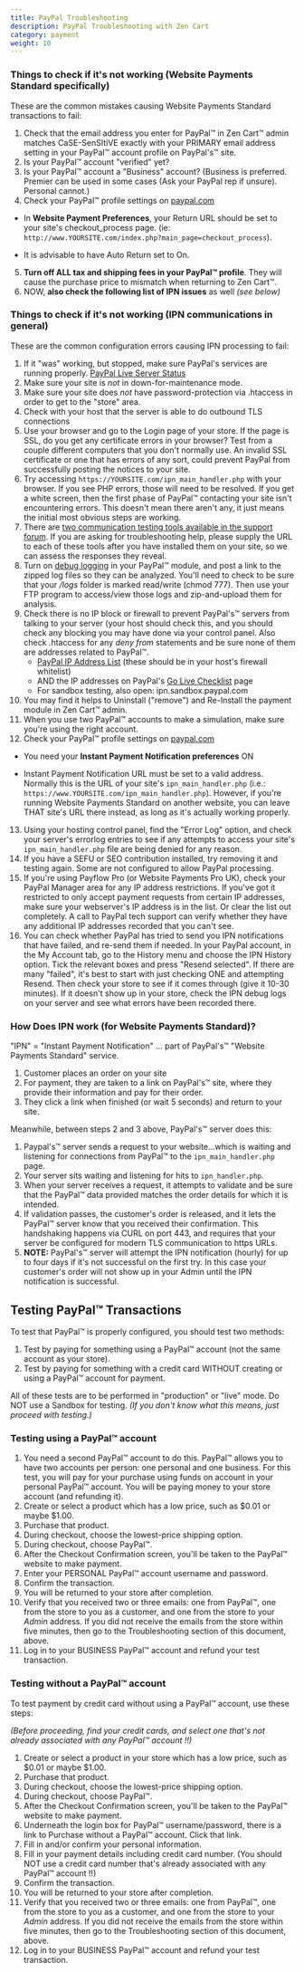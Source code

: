 ```yaml
---
title: PayPal Troubleshooting
description: PayPal Troubleshooting with Zen Cart 
category: payment
weight: 10
---
```


### Things to check if it's not working (Website Payments Standard specifically)

These are the common mistakes causing Website Payments Standard transactions to fail:

1.  Check that the email address you enter for PayPal™ in Zen Cart™ admin matches CaSE-SenSItiVE exactly with your PRIMARY email address setting in your PayPal™ account profile on PayPal's™ site.
2.  Is your PayPal™ account "verified" yet?
3.  Is your PayPal™ account a "Business" account? (Business is preferred. Premier can be used in some cases (Ask your PayPal rep if unsure). Personal cannot.)
4.  Check your PayPal™ profile settings on [paypal.com](http://paypal.com/)

* In **Website Payment Preferences**, your Return URL should be set to your site's checkout_process page. (ie: `http://www.YOURSITE.com/index.php?main_page=checkout_process`).

* It is advisable to have Auto Return set to On.

5.  **Turn off ALL tax and shipping fees in your PayPal™ profile**. They will cause the purchase price to mismatch when returning to Zen Cart™.
6.  NOW, **also check the following list of IPN issues** as well _(see below)_

### Things to check if it's not working (IPN communications in general)

These are the common configuration errors causing IPN processing to fail:

1.  If it "was" working, but stopped, make sure PayPal's services are running properly. [PayPal Live Server Status](https://www.x.com/community/ppx/system_status)
2.  Make sure your site is *not* in down-for-maintenance mode.
3.  Make sure your site does *not* have password-protection via .htaccess in order to get to the "store" area.
4.  Check with your host that the server is able to do outbound TLS connections
5.  Use your browser and go to the Login page of your store. If the page is SSL, do you get any certificate errors in your browser? Test from a couple different computers that you don't normally use. An invalid SSL certificate or one that has errors of any sort, could prevent PayPal from successfully posting the notices to your site.
6.  Try accessing `https://YOURSITE.com/ipn_main_handler.php` with your browser. If you see PHP errors, those will need to be resolved. If you get a white screen, then the first phase of PayPal™ contacting your site isn't encountering errors. This doesn't mean there aren't any, it just means the initial most obvious steps are working.
7.  There are [two communication testing tools available in the support forum](http://www.zen-cart.com/forum/showthread.php?t=65680). If you are asking for troubleshooting help, please supply the URL to each of these tools after you have installed them on your site, so we can assess the responses they reveal.
8.  Turn on [debug logging](http://www.zen-cart.com/forum/showthread.php?t=61199) in your PayPal™ module, and post a link to the zipped log files so they can be analyzed. You'll need to check to be sure that your _/logs_ folder is marked read/write (chmod 777). Then use your FTP program to access/view those logs and zip-and-upload them for analysis.
9.  Check there is no IP block or firewall to prevent PayPal's™ servers from talking to your server (your host should check this, and you should check any blocking you may have done via your control panel. Also check .htaccess for any _deny from_ statements and be sure none of them are addresses related to PayPal™.
    *   [PayPal IP Address List](https://ppmts.custhelp.com/cgi-bin/ppdts.cfg/php/enduser/std_adp.php?p_faqid=92) (these should be in your host's firewall whitelist)
    *   AND the IP addresses on PayPal's [Go Live Checklist](https://cms.paypal.com/us/cgi-bin/?cmd=_render-content&content_ID=developer/howto_api_golivechecklist) page
    *   For sandbox testing, also open: ipn.sandbox.paypal.com
10.  You may find it helps to Uninstall ("remove") and Re-Install the payment module in Zen Cart™ admin.
11.  When you use two PayPal™ accounts to make a simulation, make sure you're using the right account.
12.  Check your PayPal™ profile settings on [paypal.com](http://paypal.com/)

*   You need your **Instant Payment Notification preferences** ON

*   Instant Payment Notification URL must be set to a valid address. Normally this is the URL of your site's `ipn_main_handler.php` (i.e.: `https://www.YOURSITE.com/ipn_main_handler.php`). However, if you're running Website Payments Standard on another website, you can leave THAT site's URL there instead, as long as it's actually working properly.

13.  Using your hosting control panel, find the "Error Log" option, and check your server's errorlog entries to see if any attempts to access your site's `ipn_main_handler.php` file are being denied for any reason.
14.  If you have a SEFU or SEO contribution installed, try removing it and testing again. Some are not configured to allow PayPal processing.
15.  If you're using Payflow Pro (or Website Payments Pro UK), check your PayPal Manager area for any IP address restrictions. If you've got it restricted to only accept payment requests from certain IP addresses, make sure your webserver's IP address is in the list. Or clear the list out completely. A call to PayPal tech support can verify whether they have any additional IP addresses recorded that you can't see.
16.  You can check whether PayPal has tried to send you IPN notifications that have failed, and re-send them if needed. In your PayPal account, in the My Account tab, go to the History menu and choose the IPN History option. Tick the relevant boxes and press "Resend selected". If there are many "failed", it's best to start with just checking ONE and attempting Resend. Then check your store to see if it comes through (give it 10-30 minutes). If it doesn't show up in your store, check the IPN debug logs on your server and see what errors have been recorded there.

### How Does IPN work (for Website Payments Standard)?

"IPN" = "Instant Payment Notification" ... part of PayPal's™ "Website Payments Standard" service.

1.  Customer places an order on your site
2.  For payment, they are taken to a link on PayPal's™ site, where they provide their information and pay for their order.
3.  They click a link when finished (or wait 5 seconds) and return to your site.

Meanwhile, between steps 2 and 3 above, PayPal's™ server does this:

1.  Paypal's™ server sends a request to your website...which is waiting and listening for connections from PayPal™ to the `ipn_main_handler.php` page.
2.  Your server sits waiting and listening for hits to `ipn_handler.php`.
3.  When your server receives a request, it attempts to validate and be sure that the PayPal™ data provided matches the order details for which it is intended.
4.  If validation passes, the customer's order is released, and it lets the PayPal™ server know that you received their confirmation. This handshaking happens via CURL on port 443, and requires that your server be configured for modern TLS communication to https URLs.
5.  **NOTE:** PayPal's™ server will attempt the IPN notification (hourly) for up to four days if it's not successful on the first try. In this case your customer's order will not show up in your Admin until the IPN notification is successful.

## Testing PayPal™ Transactions

To test that PayPal™ is properly configured, you should test two methods:

1.  Test by paying for something using a PayPal™ account (not the same account as your store).
2.  Test by paying for something with a credit card WITHOUT creating or using a PayPal™ account for payment.

All of these tests are to be performed in "production" or "live" mode. Do NOT use a Sandbox for testing. _(If you don't know what this means, just proceed with testing.)_

### Testing using a PayPal™ account

1.  You need a second PayPal™ account to do this. PayPal™ allows you to have two accounts per person: one personal and one business. For this test, you will pay for your purchase using funds on account in your personal PayPal™ account. You will be paying money to your store account (and refunding it).
2.  Create or select a product which has a low price, such as $0.01 or maybe $1.00.
3.  Purchase that product.
4.  During checkout, choose the lowest-price shipping option.
5.  During checkout, choose PayPal™.
6.  After the Checkout Confirmation screen, you'll be taken to the PayPal™ website to make payment.
7.  Enter your PERSONAL PayPal™ account username and password.
8.  Confirm the transaction.
9.  You will be returned to your store after completion.
10.  Verify that you received two or three emails: one from PayPal™, one from the store to you as a customer, and one from the store to your _Admin_ address. If you did not receive the emails from the store within five minutes, then go to the Troubleshooting section of this document, above.
11.  Log in to your BUSINESS PayPal™ account and refund your test transaction.

### Testing without a PayPal™ account

To test payment by credit card without using a PayPal™ account, use these steps:

_(Before proceeding, find your credit cards, and select one that's not already associated with any PayPal™ account !!)_

1.  Create or select a product in your store which has a low price, such as $0.01 or maybe $1.00.
2.  Purchase that product.
3.  During checkout, choose the lowest-price shipping option.
4.  During checkout, choose PayPal™.
5.  After the Checkout Confirmation screen, you'll be taken to the PayPal™ website to make payment.
6.  Underneath the login box for PayPal™ username/password, there is a link to Purchase without a PayPal™ account. Click that link.
7.  Fill in and/or confirm your personal information.
8.  Fill in your payment details including credit card number. (You should NOT use a credit card number that's already associated with any PayPal™ account !!)
9.  Confirm the transaction.
10.  You will be returned to your store after completion.
11.  Verify that you received two or three emails: one from PayPal™, one from the store to you as a customer, and one from the store to your _Admin_ address. If you did not receive the emails from the store within five minutes, then go to the Troubleshooting section of this document, above.
12.  Log in to your BUSINESS PayPal™ account and refund your test transaction.

